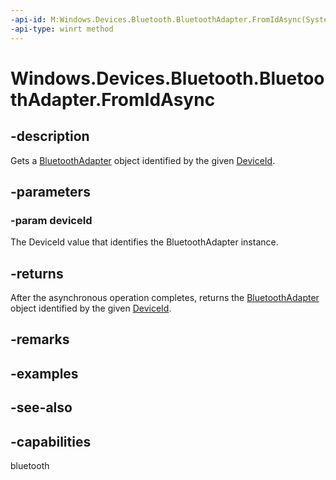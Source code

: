 ```yaml
---
-api-id: M:Windows.Devices.Bluetooth.BluetoothAdapter.FromIdAsync(System.String)
-api-type: winrt method
---
```


<!-- Method syntax.
public IAsyncOperation<BluetoothAdapter> BluetoothAdapter.FromIdAsync(String deviceId)
-->

# Windows.Devices.Bluetooth.BluetoothAdapter.FromIdAsync

## -description
Gets a [BluetoothAdapter](bluetoothadapter.md) object identified by the given [DeviceId](bluetoothadapter_deviceid.md).

## -parameters

### -param deviceId
The DeviceId value that identifies the BluetoothAdapter instance.

## -returns
After the asynchronous operation completes, returns the [BluetoothAdapter](bluetoothadapter.md) object identified by the given [DeviceId](bluetoothadapter_deviceid.md).

## -remarks

## -examples

## -see-also

## -capabilities
bluetooth
